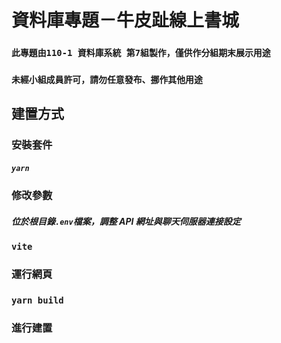 # 資料庫專題－牛皮趾線上書城

### `此專題由110-1 資料庫系統 第7組製作，僅供作分組期末展示用途`

### `未經小組成員許可，請勿任意發布、挪作其他用途`

## 建置方式

### 安裝套件

##### `yarn`

### 修改參數

##### 位於根目錄`.env`檔案，調整 API 網址與聊天伺服器連接設定

### `vite`

### 運行網頁

### `yarn build`

### 進行建置

